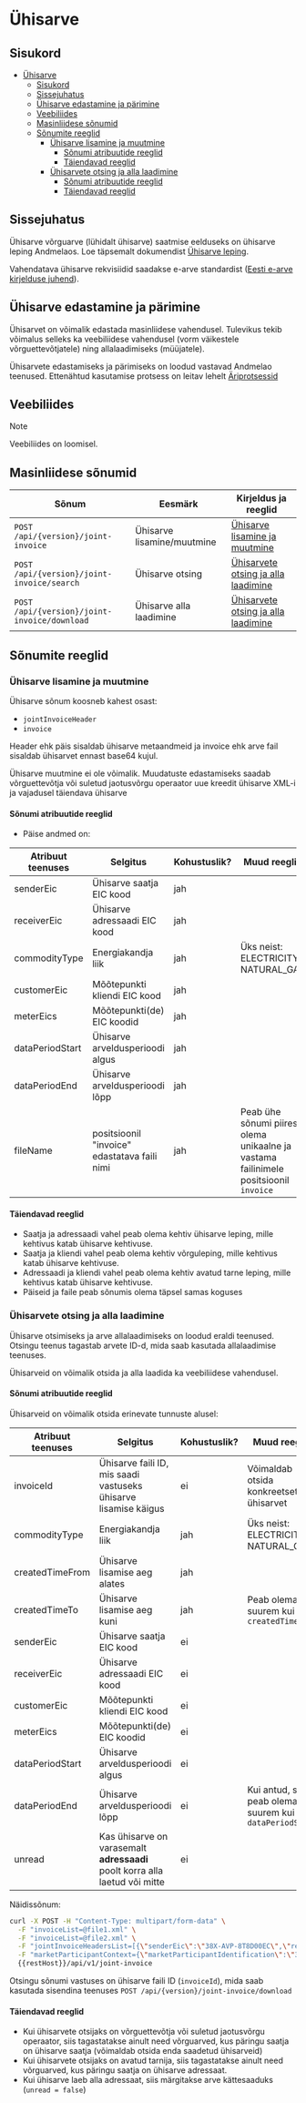 # Ühisarve

## Sisukord

- [Ühisarve](#ühisarve)
  - [Sisukord](#sisukord)
  - [Sissejuhatus](#sissejuhatus)
  - [Ühisarve edastamine ja pärimine](#ühisarve-edastamine-ja-pärimine)
  - [Veebiliides](#veebiliides)
  - [Masinliidese sõnumid](#masinliidese-sõnumid)
  - [Sõnumite reeglid](#sõnumite-reeglid)
    - [Ühisarve lisamine ja muutmine](#ühisarve-lisamine-ja-muutmine)
      - [Sõnumi atribuutide reeglid](#sõnumi-atribuutide-reeglid)
      - [Täiendavad reeglid](#täiendavad-reeglid)
    - [Ühisarvete otsing ja alla laadimine](#ühisarvete-otsing-ja-alla-laadimine)
      - [Sõnumi atribuutide reeglid](#sõnumi-atribuutide-reeglid-1)
      - [Täiendavad reeglid](#täiendavad-reeglid-1)

## Sissejuhatus

Ühisarve võrguarve (lühidalt ühisarve) saatmise eelduseks on ühisarve leping Andmelaos. Loe täpsemalt dokumendist [Ühisarve leping](06.7-yhisarve-leping.md).

Vahendatava ühisarve rekvisiidid saadakse e-arve standardist ([Eesti e-arve kirjelduse juhend](https://media.voog.com/0000/0042/1620/files/Eesti_e-arve_kirjelduse_juhend_E_arve_saatmine%20ja%20presenteeerimine%20pangas_ver_1_0.pdf)).

## Ühisarve edastamine ja pärimine

Ühisarvet on võimalik edastada masinliidese vahendusel. Tulevikus tekib võimalus selleks ka veebiliidese vahendusel (vorm väikestele võrguettevõtjatele) ning allalaadimiseks (müüjatele).

Ühisarvete edastamiseks ja pärimiseks on loodud vastavad Andmelao teenused. Ettenähtud kasutamise protsess on leitav lehelt [Äriprotsessid](02-äriprotsessid.md#ühisarve-haldus)

## Veebiliides

> [!NOTE]
> Veebiliides on loomisel.

## Masinliidese sõnumid

| Sõnum                                        | Eesmärk                    | Kirjeldus ja reeglid                                                        |
|----------------------------------------------|----------------------------|-----------------------------------------------------------------------------|
| `POST /api/{version}/joint-invoice`          | Ühisarve lisamine/muutmine | [Ühisarve lisamine ja muutmine](#ühisarve-lisamine-ja-muutmine)             |
| `POST /api/{version}/joint-invoice/search`   | Ühisarve otsing            | [Ühisarvete otsing ja alla laadimine](#ühisarvete-otsing-ja-alla-laadimine) |
| `POST /api/{version}/joint-invoice/download` | Ühisarve alla laadimine    | [Ühisarvete otsing ja alla laadimine](#ühisarvete-otsing-ja-alla-laadimine) |

## Sõnumite reeglid

### Ühisarve lisamine ja muutmine

Ühisarve sõnum koosneb kahest osast:

- `jointInvoiceHeader`
- `invoice`

Header ehk päis sisaldab ühisarve metaandmeid ja invoice ehk arve fail sisaldab ühisarvet ennast base64 kujul.

Ühisarve muutmine ei ole võimalik. Muudatuste edastamiseks saadab võrguettevõtja või suletud jaotusvõrgu operaator uue kreedit ühisarve XML-i ja vajadusel täiendava ühisarve

#### Sõnumi atribuutide reeglid

- Päise andmed on:

| Atribuut teenuses | Selgitus                                     | Kohustuslik? | Muud reeglid                                                                         |
|-------------------|----------------------------------------------|--------------|--------------------------------------------------------------------------------------|
| senderEic         | Ühisarve saatja EIC kood                     | jah          |                                                                                      |
| receiverEic       | Ühisarve adressaadi EIC kood                 | jah          |                                                                                      |
| commodityType     | Energiakandja liik                           | jah          | Üks neist: ELECTRICITY, NATURAL_GAS                                                  |
| customerEic       | Mõõtepunkti kliendi EIC kood                 | jah          |                                                                                      |
| meterEics         | Mõõtepunkti(de) EIC koodid                   | jah          |                                                                                      |
| dataPeriodStart   | Ühisarve arveldusperioodi algus              | jah          |                                                                                      |
| dataPeriodEnd     | Ühisarve arveldusperioodi lõpp               | jah          |                                                                                      |
| fileName          | positsioonil "invoice" edastatava faili nimi | jah          | Peab ühe sõnumi piires olema unikaalne ja vastama failinimele positsioonil `invoice` |

#### Täiendavad reeglid

- Saatja ja adressaadi vahel peab olema kehtiv ühisarve leping, mille kehtivus katab ühisarve kehtivuse.
- Saatja ja kliendi vahel peab olema kehtiv võrguleping, mille kehtivus katab ühisarve kehtivuse.
- Adressaadi ja kliendi vahel peab olema kehtiv avatud tarne leping, mille kehtivus katab ühisarve kehtivuse.
- Päiseid ja faile peab sõnumis olema täpsel samas koguses

### Ühisarvete otsing ja alla laadimine

Ühisarve otsimiseks ja arve allalaadimiseks on loodud eraldi teenused. Otsingu teenus tagastab arvete ID-d, mida saab kasutada allalaadimise teenuses.

Ühisarveid on võimalik otsida ja alla laadida ka veebiliidese vahendusel.

#### Sõnumi atribuutide reeglid

Ühisarveid on võimalik otsida erinevate tunnuste alusel:

| Atribuut teenuses | Selgitus                                                                    | Kohustuslik? | Muud reeglid                                            |
|-------------------|-----------------------------------------------------------------------------|--------------|---------------------------------------------------------|
| invoiceId         | Ühisarve faili ID, mis saadi vastuseks ühisarve lisamise käigus             | ei           | Võimaldab otsida konkreetset ühisarvet                  |
| commodityType     | Energiakandja liik                                                          | jah          | Üks neist: ELECTRICITY, NATURAL_GAS                     |
| createdTimeFrom   | Ühisarve lisamise aeg alates                                                | jah          |                                                         |
| createdTimeTo     | Ühisarve lisamise aeg kuni                                                  | jah          | Peab olema suurem kui `createdTimeFrom`                 |
| senderEic         | Ühisarve saatja EIC kood                                                    | ei           |                                                         |
| receiverEic       | Ühisarve adressaadi EIC kood                                                | ei           |                                                         |
| customerEic       | Mõõtepunkti kliendi EIC kood                                                | ei           |                                                         |
| meterEics         | Mõõtepunkti(de) EIC koodid                                                  | ei           |                                                         |
| dataPeriodStart   | Ühisarve arveldusperioodi algus                                             | ei           |                                                         |
| dataPeriodEnd     | Ühisarve arveldusperioodi lõpp                                              | ei           | Kui antud, siis peab olema suurem kui `dataPeriodStart` |
| unread            | Kas ühisarve on varasemalt **adressaadi** poolt korra alla laetud või mitte | ei           |                                                         |

Näidissõnum:

```bash
curl -X POST -H "Content-Type: multipart/form-data" \
  -F "invoiceList=@file1.xml" \
  -F "invoiceList=@file2.xml" \
  -F "jointInvoiceHeadersList=[{\"senderEic\":\"38X-AVP-8T8D00EC\",\"receiverEic\":\"38X-AVP-1G0G00E7\",\"customerEic\":\"38X-PP-03712673A\",\"commodityType\":\"ELECTRICITY\",\"meterEics\":[\"38Z-EE-CS-0041-X\",\"38Z-EE-CS-004Z-5\"],\"dataPeriodStart\":\"2023-10-03T22:00:00Z\",\"dataPeriodEnd\":\"2023-11-06T23:00:00Z\",\"fileName\":\"file1\"},{\"senderEic\":\"38X-AVP-8T8D00EC\",\"receiverEic\":\"38X-AVP-1G0G00E7\",\"customerEic\":\"38X-PP-03712673A\",\"commodityType\":\"ELECTRICITY\",\"meterEics\":[\"38Z-EE-CS-0041-X\",\"38Z-EE-CS-004Z-5\"],\"dataPeriodStart\":\"2023-10-03T22:00:00Z\",\"dataPeriodEnd\":\"2023-11-06T23:00:00Z\",\"fileName\":\"file2\"}]" \
  -F "marketParticipantContext={\"marketParticipantIdentification\":\"38X-AVP-UQLB00EB\",\"marketParticipantRole\":\"GRID_OPERATOR\",\"commodityType\":\"ELECTRICITY\"}" \
  {{restHost}}/api/v1/joint-invoice
```

Otsingu sõnumi vastuses on ühisarve faili ID (`invoiceId`), mida saab kasutada sisendina teenuses `POST /api/{version}/joint-invoice/download`

#### Täiendavad reeglid

- Kui ühisarvete otsijaks on võrguettevõtja või suletud jaotusvõrgu operaator, siis tagastatakse ainult need võrguarved, kus päringu saatja on ühisarve saatja (võimaldab otsida enda saadetud ühisarveid)
- Kui ühisarvete otsijaks on avatud tarnija, siis tagastatakse ainult need võrguarved, kus päringu saatja on ühisarve adressaat.
- Kui ühisarve laeb alla adressaat, siis märgitakse arve kättesaaduks (`unread = false`)
